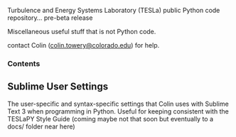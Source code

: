 Turbulence and Energy Systems Laboratory (TESLa) public Python code repository…
pre-beta release

Miscellaneous useful stuff that is not Python code.

contact Colin (colin.towery@colorado.edu) for help.

### Contents

## Sublime User Settings
The user-specific and syntax-specific settings that Colin uses with Sublime Text 3 when programming in Python. Useful for keeping consistent with the TESLaPY Style Guide (coming maybe not that soon but eventually to a docs/ folder near here)

